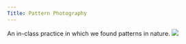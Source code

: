 ```yaml
---
Title: Pattern Photography 
---
```

    
<p>An in-class practice in which we found patterns in nature. 
          <img src="/alaa-blog/img/InClassPhotoEx_Patterns.pdf"> </p
